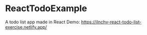 # ReactTodoExample
 A  todo list app made in React
Demo:
https://ilnchv-react-todo-list-exercise.netlify.app/
